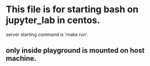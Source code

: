 # This file is for starting bash on jupyter_lab in centos.

server starting command is 'make run'.

## only inside playground is mounted on host machine.

